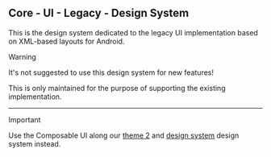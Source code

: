 ## Core - UI - Legacy - Design System

This is the design system dedicated to the legacy UI implementation based on XML-based layouts for Android.

> [!WARNING]
> It's not suggested to use this design system for new features!
>
> This is only maintained for the purpose of supporting the existing implementation.

---

> [!IMPORTANT]
> Use the Composable UI along our [theme 2](../compose/theme2) and [design system](../compose/designsystem) design system instead.

